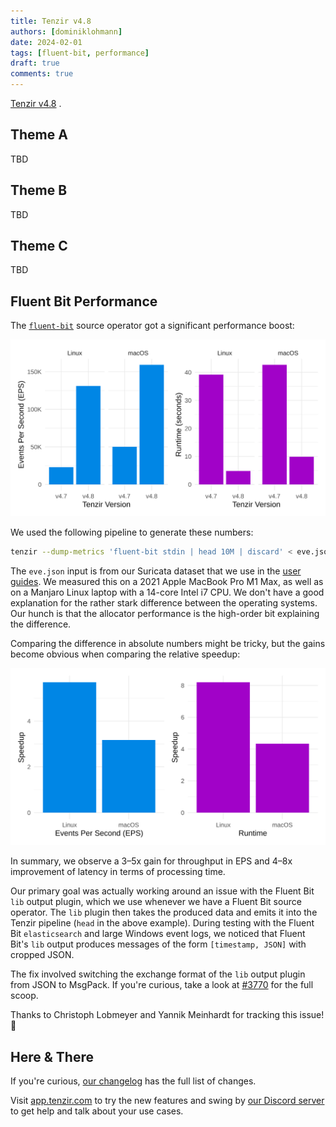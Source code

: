 ```yaml
---
title: Tenzir v4.8
authors: [dominiklohmann]
date: 2024-02-01
tags: [fluent-bit, performance]
draft: true
comments: true
---
```


[Tenzir v4.8](https://github.com/tenzir/tenzir/releases/tag/v4.8.0) .

<!--![Tenzir v4.8](tenzir-v4.8.excalidraw.svg)-->

<!-- truncate -->

## Theme A

TBD

## Theme B

TBD

## Theme C

TBD

## Fluent Bit Performance

The [`fluent-bit`](/operators/fluent-bit) source operator got a significant
performance boost:

![Fluent Bit Performance](fluent-bit-performance.svg)

We used the following pipeline to generate these numbers:

```bash
tenzir --dump-metrics 'fluent-bit stdin | head 10M | discard' < eve.json
```

The `eve.json` input is from our Suricata dataset that we use in the [user
guides](/user-guides). We measured this on a 2021 Apple MacBook Pro M1 Max, as
well as on a Manjaro Linux laptop with a 14-core Intel i7 CPU. We don't have a
good explanation for the rather stark difference between the operating systems.
Our hunch is that the allocator performance is the high-order bit explaining the
difference.

Comparing the difference in absolute numbers might be tricky, but the gains
become obvious when comparing the relative speedup:

![Fluent Bit Speedup](fluent-bit-speedup.svg)

In summary, we observe a 3–5x gain for throughput in EPS and 4–8x improvement of
latency in terms of processing time.

Our primary goal was actually working around an issue with the Fluent Bit `lib`
output plugin, which we use whenever we have a Fluent Bit source operator. The `lib` plugin then takes the produced data and emits it into the Tenzir pipeline (`head` in the above example). During testing with the Fluent Bit `elasticsearch` and large Windows event logs, we noticed that Fluent Bit's `lib` output produces
messages of the form `[timestamp, JSON]` with cropped JSON.

The fix involved switching the exchange format of the `lib` output plugin from
JSON to MsgPack. If you're curious, take a look at
[#3770](https://github.com/tenzir/tenzir/pull/3770) for the full scoop.

Thanks to Christoph Lobmeyer and Yannik Meinhardt for tracking this issue! 🙏

## Here & There

If you're curious, [our changelog](/changelog#v480) has the full list of
changes.

Visit [app.tenzir.com](https://app.tenzir.com) to try the new
features and swing by [our Discord server](/discord) to get help and talk about
your use cases.
